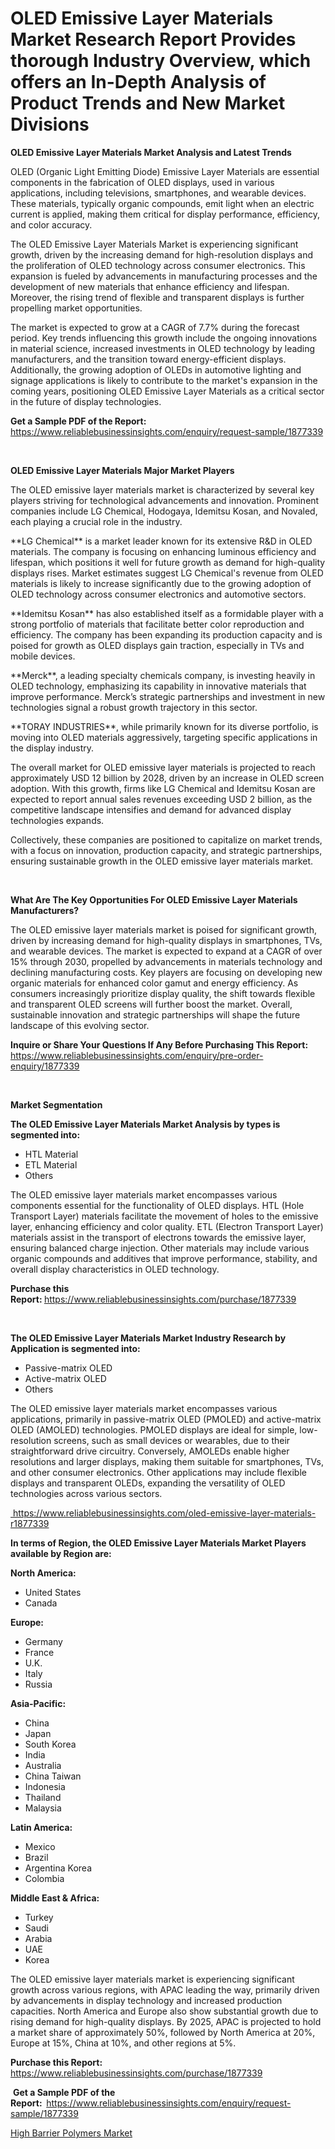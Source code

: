<p><h1>OLED Emissive Layer Materials Market Research Report Provides thorough Industry Overview, which offers an In-Depth Analysis of Product Trends and New Market Divisions</h1></p><p><strong>OLED Emissive Layer Materials Market Analysis and Latest Trends</strong></p>
<p><p>OLED (Organic Light Emitting Diode) Emissive Layer Materials are essential components in the fabrication of OLED displays, used in various applications, including televisions, smartphones, and wearable devices. These materials, typically organic compounds, emit light when an electric current is applied, making them critical for display performance, efficiency, and color accuracy.</p><p>The OLED Emissive Layer Materials Market is experiencing significant growth, driven by the increasing demand for high-resolution displays and the proliferation of OLED technology across consumer electronics. This expansion is fueled by advancements in manufacturing processes and the development of new materials that enhance efficiency and lifespan. Moreover, the rising trend of flexible and transparent displays is further propelling market opportunities.</p><p>The market is expected to grow at a CAGR of 7.7% during the forecast period. Key trends influencing this growth include the ongoing innovations in material science, increased investments in OLED technology by leading manufacturers, and the transition toward energy-efficient displays. Additionally, the growing adoption of OLEDs in automotive lighting and signage applications is likely to contribute to the market's expansion in the coming years, positioning OLED Emissive Layer Materials as a critical sector in the future of display technologies.</p></p>
<p><strong>Get a Sample PDF of the Report:&nbsp;</strong> <a href="https://www.reliablebusinessinsights.com/enquiry/request-sample/1877339?utm_campaign=2960&utm_medium=2&utm_source=Github&utm_content=ia&utm_term=03042025&utm_id=oled-emissive-layer-materials">https://www.reliablebusinessinsights.com/enquiry/request-sample/1877339</a></p>
<p>&nbsp;</p>
<p><strong>OLED Emissive Layer Materials Major Market Players</strong></p>
<p><p>The OLED emissive layer materials market is characterized by several key players striving for technological advancements and innovation. Prominent companies include LG Chemical, Hodogaya, Idemitsu Kosan, and Novaled, each playing a crucial role in the industry.</p><p>**LG Chemical** is a market leader known for its extensive R&D in OLED materials. The company is focusing on enhancing luminous efficiency and lifespan, which positions it well for future growth as demand for high-quality displays rises. Market estimates suggest LG Chemical's revenue from OLED materials is likely to increase significantly due to the growing adoption of OLED technology across consumer electronics and automotive sectors.</p><p>**Idemitsu Kosan** has also established itself as a formidable player with a strong portfolio of materials that facilitate better color reproduction and efficiency. The company has been expanding its production capacity and is poised for growth as OLED displays gain traction, especially in TVs and mobile devices.</p><p>**Merck**, a leading specialty chemicals company, is investing heavily in OLED technology, emphasizing its capability in innovative materials that improve performance. Merck’s strategic partnerships and investment in new technologies signal a robust growth trajectory in this sector.</p><p>**TORAY INDUSTRIES**, while primarily known for its diverse portfolio, is moving into OLED materials aggressively, targeting specific applications in the display industry.</p><p>The overall market for OLED emissive layer materials is projected to reach approximately USD 12 billion by 2028, driven by an increase in OLED screen adoption. With this growth, firms like LG Chemical and Idemitsu Kosan are expected to report annual sales revenues exceeding USD 2 billion, as the competitive landscape intensifies and demand for advanced display technologies expands.</p><p>Collectively, these companies are positioned to capitalize on market trends, with a focus on innovation, production capacity, and strategic partnerships, ensuring sustainable growth in the OLED emissive layer materials market.</p></p>
<p>&nbsp;</p>
<p><strong>What Are The Key Opportunities For OLED Emissive Layer Materials Manufacturers?</strong></p>
<p><p>The OLED emissive layer materials market is poised for significant growth, driven by increasing demand for high-quality displays in smartphones, TVs, and wearable devices. The market is expected to expand at a CAGR of over 15% through 2030, propelled by advancements in materials technology and declining manufacturing costs. Key players are focusing on developing new organic materials for enhanced color gamut and energy efficiency. As consumers increasingly prioritize display quality, the shift towards flexible and transparent OLED screens will further boost the market. Overall, sustainable innovation and strategic partnerships will shape the future landscape of this evolving sector.</p></p>
<p><strong>Inquire or Share Your Questions If Any Before Purchasing This Report:</strong> <a href="https://www.reliablebusinessinsights.com/enquiry/pre-order-enquiry/1877339?utm_campaign=2960&utm_medium=2&utm_source=Github&utm_content=ia&utm_term=03042025&utm_id=oled-emissive-layer-materials">https://www.reliablebusinessinsights.com/enquiry/pre-order-enquiry/1877339</a></p>
<p>&nbsp;</p>
<p><strong>Market Segmentation</strong></p>
<p><strong>The OLED Emissive Layer Materials Market Analysis by types is segmented into:</strong></p>
<p><ul><li>HTL Material</li><li>ETL Material</li><li>Others</li></ul></p>
<p><p>The OLED emissive layer materials market encompasses various components essential for the functionality of OLED displays. HTL (Hole Transport Layer) materials facilitate the movement of holes to the emissive layer, enhancing efficiency and color quality. ETL (Electron Transport Layer) materials assist in the transport of electrons towards the emissive layer, ensuring balanced charge injection. Other materials may include various organic compounds and additives that improve performance, stability, and overall display characteristics in OLED technology.</p></p>
<p><strong>Purchase this Report:&nbsp;</strong><a href="https://www.reliablebusinessinsights.com/purchase/1877339?utm_campaign=2960&utm_medium=2&utm_source=Github&utm_content=ia&utm_term=03042025&utm_id=oled-emissive-layer-materials">https://www.reliablebusinessinsights.com/purchase/1877339</a></p>
<p>&nbsp;</p>
<p><strong>The OLED Emissive Layer Materials Market Industry Research by Application is segmented into:</strong></p>
<p><ul><li>Passive-matrix OLED</li><li>Active-matrix OLED</li><li>Others</li></ul></p>
<p><p>The OLED emissive layer materials market encompasses various applications, primarily in passive-matrix OLED (PMOLED) and active-matrix OLED (AMOLED) technologies. PMOLED displays are ideal for simple, low-resolution screens, such as small devices or wearables, due to their straightforward drive circuitry. Conversely, AMOLEDs enable higher resolutions and larger displays, making them suitable for smartphones, TVs, and other consumer electronics. Other applications may include flexible displays and transparent OLEDs, expanding the versatility of OLED technologies across various sectors.</p></p>
<p><a href="https://www.reliablebusinessinsights.com/oled-emissive-layer-materials-r1877339?utm_campaign=2960&utm_medium=2&utm_source=Github&utm_content=ia&utm_term=03042025&utm_id=oled-emissive-layer-materials">&nbsp;https://www.reliablebusinessinsights.com/oled-emissive-layer-materials-r1877339</a></p>
<p><strong>In terms of Region, the OLED Emissive Layer Materials Market Players available by Region are:</strong></p>
<p>
    <p> <strong> North America: </strong>
        <ul>
            <li>United States</li>
            <li>Canada</li>
        </ul>
        </p> 
    <p> <strong> Europe: </strong>
        <ul>
            <li>Germany</li>
            <li>France</li>
            <li>U.K.</li>
            <li>Italy</li>
            <li>Russia</li>
        </ul>
        </p> 
    <p> <strong> Asia-Pacific: </strong>
        <ul>
            <li>China</li>
            <li>Japan</li>
            <li>South Korea</li>
            <li>India</li>
            <li>Australia</li>
            <li>China Taiwan</li>
            <li>Indonesia</li>
            <li>Thailand</li>
            <li>Malaysia</li>
        </ul>
        </p> 
    <p> <strong> Latin America: </strong>
        <ul>
            <li>Mexico</li>
            <li>Brazil</li>
            <li>Argentina Korea</li>
            <li>Colombia</li>
        </ul>
        </p> 
    <p> <strong> Middle East & Africa: </strong>
        <ul>
            <li>Turkey</li>
            <li>Saudi</li>
            <li>Arabia</li>
            <li>UAE</li>
            <li>Korea</li>
        </ul>
    </p>
    </p>
<p><p>The OLED emissive layer materials market is experiencing significant growth across various regions, with APAC leading the way, primarily driven by advancements in display technology and increased production capacities. North America and Europe also show substantial growth due to rising demand for high-quality displays. By 2025, APAC is projected to hold a market share of approximately 50%, followed by North America at 20%, Europe at 15%, China at 10%, and other regions at 5%.</p></p>
<p><strong>Purchase this Report: </strong><a href="https://www.reliablebusinessinsights.com/purchase/1877339?utm_campaign=2960&utm_medium=2&utm_source=Github&utm_content=ia&utm_term=03042025&utm_id=oled-emissive-layer-materials">https://www.reliablebusinessinsights.com/purchase/1877339</a></p>
<p>&nbsp;<strong>Get a Sample PDF of the Report:&nbsp;&nbsp;</strong><a href="https://www.reliablebusinessinsights.com/enquiry/request-sample/1877339?utm_campaign=2960&utm_medium=2&utm_source=Github&utm_content=ia&utm_term=03042025&utm_id=oled-emissive-layer-materials">https://www.reliablebusinessinsights.com/enquiry/request-sample/1877339</a></p>
<p><strong></strong></p>
<p><p><a href="https://github.com/mriwacraane/Market-Research-Report-List-1/blob/main/high-barrier-polymers-market.md?utm_campaign=2960&utm_medium=2&utm_source=Github&utm_content=ia&utm_term=03042025&utm_id=oled-emissive-layer-materials">High Barrier Polymers Market</a></p></p>
